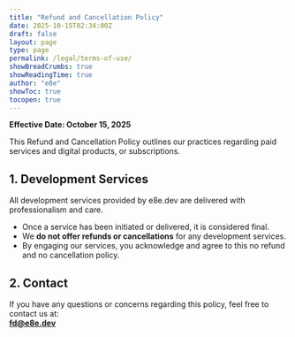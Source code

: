 ```yaml
---
title: "Refund and Cancellation Policy"
date: 2025-10-15T02:34:00Z
draft: false
layout: page
type: page
permalink: /legal/terms-of-use/
showBreadCrumbs: true
showReadingTime: true
author: "e8e"
showToc: true
tocopen: true
---
```


**Effective Date: October 15, 2025**

This Refund and Cancellation Policy outlines our practices regarding paid services and digital products, or subscriptions. 

## 1. Development Services

All development services provided by e8e.dev are delivered with professionalism and care.

- Once a service has been initiated or delivered, it is considered final.
- We **do not offer refunds or cancellations** for any development services.
- By engaging our services, you acknowledge and agree to this no refund and no cancellation policy.


## 2. Contact

If you have any questions or concerns regarding this policy, feel free to contact us at:  
**fd@e8e.dev**
